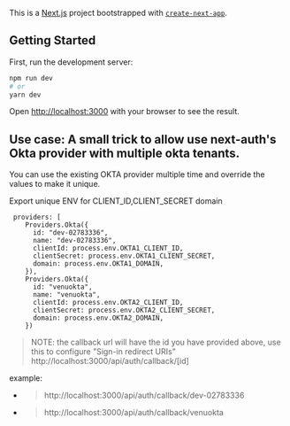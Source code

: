 This is a [Next.js](https://nextjs.org/) project bootstrapped with [`create-next-app`](https://github.com/vercel/next.js/tree/canary/packages/create-next-app).

## Getting Started

First, run the development server:

```bash
npm run dev
# or
yarn dev
```

Open [http://localhost:3000](http://localhost:3000) with your browser to see the result.

## Use case: A small trick to allow use next-auth's Okta provider with multiple okta tenants.
 

You can use the existing OKTA provider  multiple time and override the values to make it unique.

Export unique ENV for CLIENT_ID,CLIENT_SECRET domain 

> 
````
 providers: [
    Providers.Okta({
      id: "dev-02783336",
      name: "dev-02783336",
      clientId: process.env.OKTA1_CLIENT_ID,
      clientSecret: process.env.OKTA1_CLIENT_SECRET,
      domain: process.env.OKTA1_DOMAIN,
    }),
    Providers.Okta({
      id: "venuokta",
      name: "venuokta",
      clientId: process.env.OKTA2_CLIENT_ID,
      clientSecret: process.env.OKTA2_CLIENT_SECRET,
      domain: process.env.OKTA2_DOMAIN,
    })
````
> NOTE: the callback url will have the id you have provided above, use this to configure "Sign-in redirect URIs"
> http://localhost:3000/api/auth/callback/[id]

example: 
* > http://localhost:3000/api/auth/callback/dev-02783336
* > http://localhost:3000/api/auth/callback/venuokta

